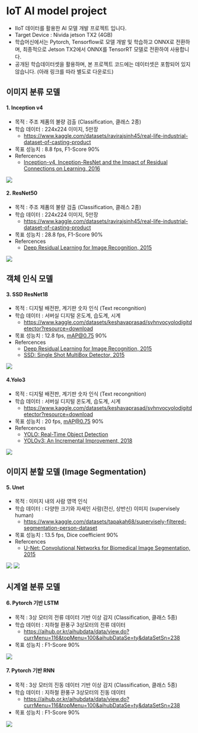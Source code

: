 # IoT AI model project
  - IIoT 데이터를 활용한 AI 모델 개발 프로젝트 입니다.
  - Target Device : Nivida jetson TX2 (4GB)
  - 학습머신에서는 Pytorch, Tensorflow로 모델 개발 및 학습하고 ONNX로 전환하며, 최종적으로 Jetson TX2에서 ONNX를 TensorRT 모델로 전환하여 사용합니다.
  - 공개된 학습데이터셋을 활용하며, 본 프로젝트 코드에는 데이터셋은 포함되어 있지 않습니다. (아래 링크를 따라 별도로 다운로드)
 
## 이미지 분류 모델

#### 1. Inception v4
  - 목적 : 주조 제품의 불량 검출 (Classification, 클래스 2종)
  - 학습 데이터 : 224x224 이미지, 5만장
    - https://www.kaggle.com/datasets/ravirajsinh45/real-life-industrial-dataset-of-casting-product
  - 목표 성능치 : 8.8 fps, F1-Score 90%
  - Refercences
    - [Inception-v4, Inception-ResNet and the Impact of Residual Connections on Learning, 2016](https://arxiv.org/abs/1602.07261)

  <img src="git_images/image_classificaiton.png"> 
  
#### 2. ResNet50
  - 목적 : 주조 제품의 불량 검출 (Classification, 클래스 2종)
  - 학습 데이터 : 224x224 이미지, 5만장
    - https://www.kaggle.com/datasets/ravirajsinh45/real-life-industrial-dataset-of-casting-product
  - 목표 성능치 : 28.8 fps, F1-Score 90%
  - Refercences
    - [Deep Residual Learning for Image Recognition, 2015](https://arxiv.org/abs/1512.03385)

  <img src="git_images/image_classificaiton.png"> 

## 객체 인식 모델

#### 3. SSD ResNet18
  - 목적 : 디지털 배전판, 계기판 숫자 인식 (Text recongnition)
  - 학습 데이터 : 서버실 디지털 온도계, 습도계, 시계
    - https://www.kaggle.com/datasets/keshavaprasad/svhnvocyolodigitdetector?resource=download
  - 목표 성능치 : 12.8 fps, mAP@0.75 90%
  - Refercences
    - [Deep Residual Learning for Image Recognition, 2015](https://arxiv.org/abs/1512.03385)
    - [SSD: Single Shot MultiBox Detector, 2015](https://arxiv.org/abs/1512.02325)
  
  <img src="git_images/objectdection.png"> 

#### 4.Yolo3
  - 목적 : 디지털 배전판, 계기판 숫자 인식 (Text recongnition)
  - 학습 데이터 : 서버실 디지털 온도계, 습도계, 시계
    - https://www.kaggle.com/datasets/keshavaprasad/svhnvocyolodigitdetector?resource=download  
  - 목표 성능치 : 20 fps, mAP@0.75 90%
 - Refercences
    - [YOLO: Real-Time Object Detection](https://pjreddie.com/darknet/yolo/)
    - [YOLOv3: An Incremental Improvement, 2018](https://arxiv.org/abs/1804.02767)

  <img src="git_images/objectdection.png"> 

## 이미지 분할 모델 (Image Segmentation)

#### 5. Unet
  - 목적 : 이미지 내의 사람 영역 인식
  - 학습 데이터 : 다양한 크기와 자세인 사람(전신, 상반신) 이미지 (supervisely human)
    - https://www.kaggle.com/datasets/tapakah68/supervisely-filtered-segmentation-person-dataset
  - 목표 성능치 : 13.5 fps, Dice coefficient 90%
 - Refercences
    - [U-Net: Convolutional Networks for Biomedical Image Segmentation, 2015](https://arxiv.org/abs/1505.04597)

  <img src="git_images/unet1.png"> 
  <img src="git_images/unet2.png"> 

## 시계열 분류 모델

#### 6. Pytorch 기반 LSTM
  - 목적 : 3상 모터의 전류 데이터 기반 이상 감지 (Classification, 클래스 5종)
  - 학습 데이터 : 지하철 환풍구 3상모터의 전류 데이터 
    - https://aihub.or.kr/aihubdata/data/view.do?currMenu=116&topMenu=100&aihubDataSe=ty&dataSetSn=238
  - 목표 성능치 : F1-Score 90% 
  
  <img src="git_images/lstm.png"> 

#### 7. Pytorch 기반 RNN
  - 목적 : 3상 모터의 진동 데이터 기반 이상 감지 (Classification, 클래스 5종)
  - 학습 데이터 : 지하철 환풍구 3상모터의 진동 데이터 
    - https://aihub.or.kr/aihubdata/data/view.do?currMenu=116&topMenu=100&aihubDataSe=ty&dataSetSn=238
  - 목표 성능치 : F1-Score 90%

  <img src="git_images/rnn.png"> 